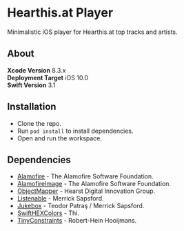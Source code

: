 # Hearthis.at Player
Minimalistic iOS player for Hearthis.at top tracks and artists.

## About
**Xcode Version** 8.3.x  
**Deployment Target** iOS 10.0  
**Swift Version** 3.1

## Installation
- Clone the repo.
- Run `pod install` to install dependencies.
- Open and run the workspace.

## Dependencies
- [Alamofire](https://github.com/Alamofire/Alamofire) - The Alamofire Software Foundation.
- [AlamofireImage](https://github.com/Alamofire/AlamofireImage) - The Alamofire Software Foundation.
- [ObjectMapper](https://github.com/Hearst-DD/ObjectMapper) - Hearst Digital Innovation Group.
- [Listenable](https://github.com/msaps/Listenable) - Merrick Sapsford.
- [Jukebox](https://github.com/msaps/Jukebox) - Teodor Patraş / Merrick Sapsford.
- [SwiftHEXColors](https://github.com/thii/SwiftHEXColors) - Thi.
- [TinyConstraints](https://github.com/roberthein/TinyConstraints) - Robert-Hein Hooijmans.
